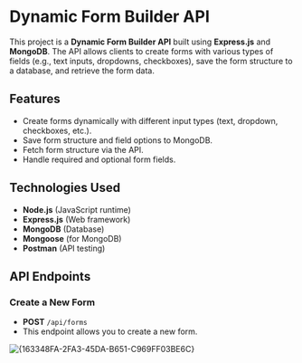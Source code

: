 # Dynamic Form Builder API

This project is a **Dynamic Form Builder API** built using **Express.js** and **MongoDB**. The API allows clients to create forms with various types of fields (e.g., text inputs, dropdowns, checkboxes), save the form structure to a database, and retrieve the form data.

## Features

- Create forms dynamically with different input types (text, dropdown, checkboxes, etc.).
- Save form structure and field options to MongoDB.
- Fetch form structure via the API.
- Handle required and optional form fields.

## Technologies Used

- **Node.js** (JavaScript runtime)
- **Express.js** (Web framework)
- **MongoDB** (Database)
- **Mongoose** (for MongoDB)
- **Postman** (API testing)

## API Endpoints

### Create a New Form

- **POST** `/api/forms`
- This endpoint allows you to create a new form.

![{163348FA-2FA3-45DA-B651-C969FF03BE6C}](https://github.com/user-attachments/assets/32ecc901-73c7-47f4-aa82-54c781d51ae0)


